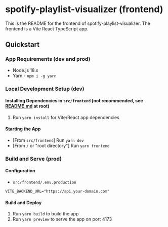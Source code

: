 # spotify-playlist-visualizer (frontend)

This is the README for the frontend of spotify-playlist-visualizer. The frontend is a Vite React TypeScript app.

## Quickstart

### App Requirements (dev and prod)

- Node.js 18.x
- Yarn - `npm i -g yarn`

### Local Development Setup (dev)

#### Installing Dependencies in `src/frontend` (not recommended, see [README.md](https://github.com/alneng/spotify-playlist-visualizer/blob/main/README.md) at root)

1. Run `yarn install` for Vite/React app dependencies

#### Starting the App

- [From `src/frontend`] Run `yarn dev`
- [From `/` or "root directory"] Run `yarn frontend`

### Build and Serve (prod)

#### Configuration

- `src/frontend/.env.production`

```env
VITE_BACKEND_URL="https://api.your-domain.com"
```

#### Build and Deploy

1. Run `yarn build` to build the app
2. Run `yarn preview` to serve the app on port 4173
